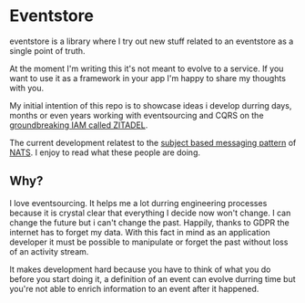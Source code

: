 # Eventstore

eventstore is a library where I try out new stuff related to an eventstore as a single point of truth.

At the moment I'm writing this it's not meant to evolve to a service. If you want to use it as a framework in your app I'm happy to share my thoughts with you.

My initial intention of this repo is to showcase ideas i develop durring days, months or even years working with eventsourcing and CQRS on the [groundbreaking IAM called ZITADEL](https://github.com/caos/zitadel).

The current development relatest to the [subject based messaging pattern](https://docs.nats.io/nats-concepts/subjects) of [NATS](https://nats.io). I enjoy to read what these people are doing.

## Why?

I love eventsourcing. It helps me a lot durring engineering processes because it is crystal clear that everything I decide now won't change. I can change the future but i can't change the past. Happily, thanks to GDPR the internet has to forget my data. With this fact in mind as an application developer it must be possible to manipulate or forget the past without loss of an activity stream.

It makes development hard because you have to think of what you do before you start doing it, a definition of an event can evolve durring time but you're not able to enrich information to an event after it happened.
